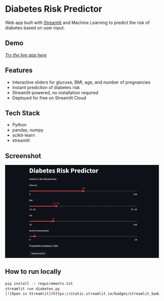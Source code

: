 # Diabetes Risk Predictor

Web app built with [Streamlit](https://streamlit.io/) and Machine Learning to predict the risk of diabetes based on user input.

## Demo

[*Try the live app here*](https://federica955-diabetes-predictor.streamlit.app)

## Features

- Interactive sliders for glucose, BMI, age, and number of pregnancies
- Instant prediction of diabetes risk
- Streamlit-powered, no installation required
- Deployed for free on Streamlit Cloud

## Tech Stack

- Python
- pandas, numpy
- scikit-learn
- streamlit

## Screenshot
![App Screenshot](diabetes_app.png)


## How to run locally

```bash
pip install -r requirements.txt
streamlit run diabetes.py 
[![Open in Streamlit](https://static.streamlit.io/badges/streamlit_badge_black_white.svg)](https://federica955-diabetes-predictor.streamlit.app)
